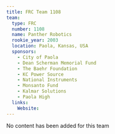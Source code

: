 ```yaml
---
title: FRC Team 1108
team:
  type: FRC
  number: 1108
  name: Panther Robotics
  rookie_year: 2003
  location: Paola, Kansas, USA
  sponsors:
    - City of Paola
    - Dean Scherman Memorial Fund
    - The Baehr Foundation
    - KC Power Source
    - National Instruments
    - Monsanto Fund
    - Kalmar Solutions
    - Paola High
  links:
    Website: 
---
```

No content has been added for this team